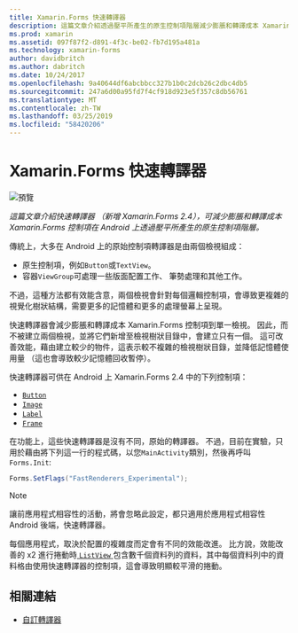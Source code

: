 ```yaml
---
title: Xamarin.Forms 快速轉譯器
description: 這篇文章介紹透過壓平所產生的原生控制項階層減少膨脹和轉譯成本 Xamarin.Forms 控制項在 Android 上的快速轉譯器。
ms.prod: xamarin
ms.assetid: 097f87f2-d891-4f3c-be02-fb7d195a481a
ms.technology: xamarin-forms
author: davidbritch
ms.author: dabritch
ms.date: 10/24/2017
ms.openlocfilehash: 9a40644df6abcbbcc327b1b0c2dcb26c2dbc4db5
ms.sourcegitcommit: 247a6d00a95fd7f4cf918d923e5f357c8db56761
ms.translationtype: MT
ms.contentlocale: zh-TW
ms.lasthandoff: 03/25/2019
ms.locfileid: "58420206"
---
```

# <a name="xamarinforms-fast-renderers"></a>Xamarin.Forms 快速轉譯器

![預覽](~/media/shared/preview.png)

_這篇文章介紹快速轉譯器 （新增 Xamarin.Forms 2.4），可減少膨脹和轉譯成本 Xamarin.Forms 控制項在 Android 上透過壓平所產生的原生控制項階層。_

傳統上，大多在 Android 上的原始控制項轉譯器是由兩個檢視組成：

- 原生控制項，例如`Button`或`TextView`。
- 容器`ViewGroup`可處理一些版面配置工作、 筆勢處理和其他工作。

不過，這種方法都有效能含意，兩個檢視會針對每個邏輯控制項，會導致更複雜的視覺化樹狀結構，需要更多的記憶體和更多的處理螢幕上呈現。

快速轉譯器會減少膨脹和轉譯成本 Xamarin.Forms 控制項到單一檢視。 因此，而不被建立兩個檢視，並將它們新增至檢視樹狀目錄中，會建立只有一個。 這可改善效能，藉由建立較少的物件，這表示較不複雜的檢視樹狀目錄，並降低記憶體使用量 （這也會導致較少記憶體回收暫停）。

快速轉譯器可供在 Android 上 Xamarin.Forms 2.4 中的下列控制項：

- [`Button`](xref:Xamarin.Forms.Button)
- [`Image`](xref:Xamarin.Forms.Image)
- [`Label`](xref:Xamarin.Forms.Label)
- [`Frame`](xref:Xamarin.Forms.Frame)

在功能上，這些快速轉譯器是沒有不同，原始的轉譯器。 不過，目前在實驗，只用於藉由將下列這一行的程式碼，以您`MainActivity`類別，然後再呼叫`Forms.Init`:

```csharp
Forms.SetFlags("FastRenderers_Experimental");
```

> [!NOTE]
> 讓前應用程式相容性的活動，將會忽略此設定，都只適用於應用程式相容性 Android 後端，快速轉譯器。

每個應用程式，取決於配置的複雜度而定會有不同的效能改進。 比方說，效能改善的 x2 進行捲動時[ `ListView` ](xref:Xamarin.Forms.ListView)包含數千個資料列的資料，其中每個資料列中的資料格由使用快速轉譯器的控制項，這會導致明顯較平滑的捲動。


## <a name="related-links"></a>相關連結

- [自訂轉譯器](~/xamarin-forms/app-fundamentals/custom-renderer/index.md)
